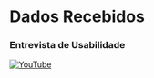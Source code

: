 # Dados Recebidos 

### Entrevista de Usabilidade 

[![YouTube](https://img.shields.io/badge/YouTube-%23FF0000.svg?style=for-the-badge&logo=YouTube&logoColor=white)]()
